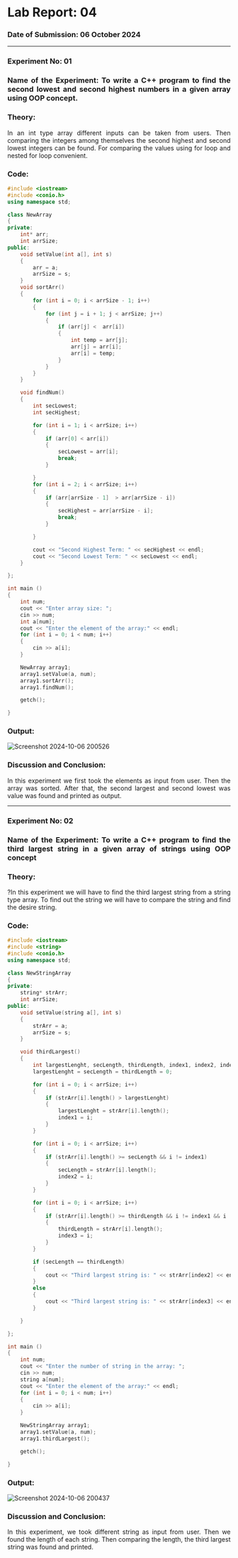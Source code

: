 # Lab Report: 04
### Date of Submission: 06 October 2024
____

### Experiment No: 01
<h3 align = "justify"> Name of the Experiment: To write a C++ program to find the second lowest and second highest numbers in a given array using OOP concept.</h3>

### Theory: 
<p align = "justify" >In an int type array different inputs can be taken from users. Then comparing the integers among themselves the second highest and second lowest integers can be found. For comparing the values using for loop and nested for loop convenient.</p>

### Code:
```cpp
#include <iostream>
#include <conio.h>
using namespace std;

class NewArray
{
private:
    int* arr;
    int arrSize;
public:
    void setValue(int a[], int s)
    {
        arr = a;
        arrSize = s;
    }
    void sortArr()
    {
        for (int i = 0; i < arrSize - 1; i++)
        {
            for (int j = i + 1; j < arrSize; j++)
            {
                if (arr[j] <  arr[i])
                {
                    int temp = arr[j];
                    arr[j] = arr[i];
                    arr[i] = temp;
                }
            }
        }
    }

    void findNum()
    {
        int secLowest;
        int secHighest;

        for (int i = 1; i < arrSize; i++)
        {
            if (arr[0] < arr[i])
            {
                secLowest = arr[i];
                break;
            }

        }
        for (int i = 2; i < arrSize; i++)
        {
            if (arr[arrSize - 1]  > arr[arrSize - i])
            {
                secHighest = arr[arrSize - i];
                break;
            }

        }

        cout << "Second Highest Term: " << secHighest << endl;
        cout << "Second Lowest Term: " << secLowest << endl;
    }

};

int main ()
{
    int num;
    cout << "Enter array size: ";
    cin >> num;
    int a[num];
    cout << "Enter the element of the array:" << endl;
    for (int i = 0; i < num; i++)
    {
        cin >> a[i];
    }

    NewArray array1;
    array1.setValue(a, num);
    array1.sortArr();
    array1.findNum();

    getch();

}

```

### Output:
![Screenshot 2024-10-06 200526](https://github.com/user-attachments/assets/10c6cee5-608c-45d7-8954-b5c16139aa6a)
### Discussion and Conclusion:
<p align = "justify" >In this experiment we first took the elements as input from user. Then the array was sorted. After that, the second largest and second lowest was value was found and printed as output.</p>

___

### Experiment No: 02
<h3 align = "justify"> Name of the Experiment: To write a C++ program to find the third largest string in a given array of strings using OOP concept</h3>

### Theory: 
<p align = "justify" >?In this experiment we will have to find the third largest string from a string type array. To find out the string we will have to compare the string and find the desire string.</p>

### Code:
```cpp
#include <iostream>
#include <string>
#include <conio.h>
using namespace std;

class NewStringArray
{
private:
    string* strArr;
    int arrSize;
public:
    void setValue(string a[], int s)
    {
        strArr = a;
        arrSize = s;
    }

    void thirdLargest()
    {
        int largestLenght, secLength, thirdLength, index1, index2, index3;
        largestLenght = secLength = thirdLength = 0;

        for (int i = 0; i < arrSize; i++)
        {
            if (strArr[i].length() > largestLenght)
            {
                largestLenght = strArr[i].length();
                index1 = i;
            }
        }

        for (int i = 0; i < arrSize; i++)
        {
            if (strArr[i].length() >= secLength && i != index1)
            {
                secLength = strArr[i].length();
                index2 = i;
            }
        }

        for (int i = 0; i < arrSize; i++)
        {
            if (strArr[i].length() >= thirdLength && i != index1 && i != index2)
            {
                thirdLength = strArr[i].length();
                index3 = i;
            }
        }

        if (secLength == thirdLength)
        {
            cout << "Third largest string is: " << strArr[index2] << endl;
        }
        else
        {
            cout << "Third largest string is: " << strArr[index3] << endl;
        }

    }

};

int main ()
{
    int num;
    cout << "Enter the number of string in the array: ";
    cin >> num;
    string a[num];
    cout << "Enter the element of the array:" << endl;
    for (int i = 0; i < num; i++)
    {
        cin >> a[i];
    }

    NewStringArray array1;
    array1.setValue(a, num);
    array1.thirdLargest();

    getch();

}

```

### Output:
![Screenshot 2024-10-06 200437](https://github.com/user-attachments/assets/d52a6620-0deb-4748-a80d-e2d861cbb336)
### Discussion and Conclusion:
<p align = "justify" >In this experiment, we took different string as input from user. Then we found the length of each string. Then comparing the length, the third largest string was found and printed.</p>
